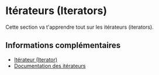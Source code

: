 # Itérateurs (Iterators)

Cette section va t'apprendre tout sur les itérateurs (iterators).

## Informations complémentaires

- [Itérateur (Iterator)](https://jimskapt.github.io/rust-book-fr/ch13-02-iterators.html)
- [Documentation des itérateurs](https://doc.rust-lang.org/stable/std/iter/)
